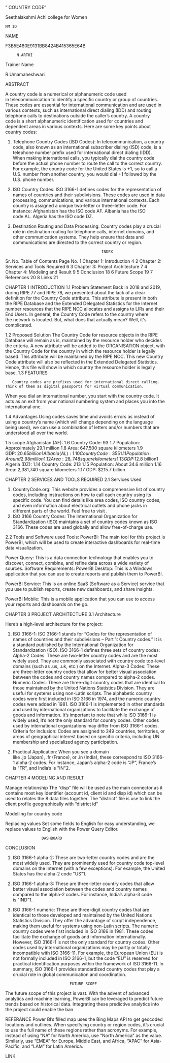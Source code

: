 
“ COUNTRY CODE”


Seethalakshmi Achi college for Women



	NM ID

NAME

F3B5E480E9131BB8424B415365E64B

         N.ARTHI           


    




Trainer Name

R.Umamaheshwari
                      

  ABSTRACT               

                                                                      


A country code is a numerical or alphanumeric code used in telecommunication to identify a specific country or group of countries. These codes are essential for international communication and are used in various contexts, such as international direct dialing (IDD) and routing telephone calls to destinations outside the caller’s country.
                    A country code is a short alphanumeric identification used for countries and dependent areas in various contexts. Here are some key points about country codes:
1. Telephone Country Codes (ISD Codes):
In telecommunication, a country code, also known as an international subscriber dialing (ISD) code, is a telephone number prefix used for international direct dialing (IDD).
When making international calls, you typically dial the country code before the actual phone number to route the call to the correct country.
For example, the country code for the United States is +1, so to call a U.S. number from another country, you would dial +1 followed by the U.S. phone number.
2. ISO Country Codes:
ISO 3166-1 defines codes for the representation of names of countries and their subdivisions.
These codes are used in data processing, communications, and various international contexts.
Each country is assigned a unique two-letter or three-letter code.
For instance:
Afghanistan has the ISO code AF.
Albania has the ISO code AL.
Algeria has the ISO code DZ.
3. Destination Routing and Data Processing:
Country codes play a crucial role in destination routing for telephone calls, internet domains, and other communication systems.
They help ensure that data and communications are directed to the correct country or region.







                                              INDEX

Sr. No.
Table of Contents
Page No.
1
Chapter 1: Introduction
4
2
Chapter 2: Services and Tools Required 
6
3
Chapter 3: Project Architecture
7
4
Chapter 4: Modeling and Result
9
5
Conclusion
18
6
Future Scope
19
7
References
20
8
Links
21



CHAPTER 1
INTRODUCTION
1.1 Problem Statement
        Back in 2018 and 2019, during RIPE 77 and RIPE 78, we presented about the lack of a clear definition for the Country Code attribute. This attribute is present in both the RIPE Database and the Extended Delegated Statistics for the Internet number resources that the RIPE NCC allocates and assigns to LIRs and their End Users.
        In general, the Country Code refers to the country where the network is located. But, what does that actually mean? Well, it's complicated.

1.2 Proposed Solution
                       The Country Code for resource objects in the RIPE Database will remain as is, maintained by the resource holder who decides the criteria.
                 A new attribute will be added to the ORGANISATION object, with the Country Code for the country in which the resource holder is legally based. This attribute will be maintained by the RIPE NCC.
                This new Country Code attribute will also be reflected in the Extended Delegated Statistics. Hence, this file will show in which country the resource holder is legally base.
1.3 FEATURES  
   
       Country codes are prefixes used for international direct calling. Think of them as digital passports for virtual communication.

When you dial an international number, you start with the country code. It acts as an exit from your national numbering system and places you into the international one.






1.4 Advantages
          Using codes saves time and avoids errors as instead of using a country’s name (which will change depending on the language being used), we can use a combination of letters and/or numbers that are understood all over the world.

1.5 scope
Afghanistan (AF):
1.6 Country Code: 93
1.7 Population: Approximately 29.1 million
1.8 Area: 647,500 square kilometers
1.9 GDP: $20.65 billion1
Albania (AL):
1.10 Country Code: 355
1.11 Population: Around 2.98 million
1.12 Area: 28,748 square kilometers
1.13 GDP: $12.8 billion1
Algeria (DZ):
1.14 Country Code: 213
1.15 Population: About 34.6 million
1.16 Area: 2,381,740 square kilometers
1.17 GDP: $215.7 billion






CHAPTER 2
SERVICES AND TOOLS REQUIRED
2.1 Services Used
1. CountryCode.org: This website provides a comprehensive list of country codes, including instructions on how to call each country using its specific code. You can find details like area codes, ISO country codes, and even information about electrical outlets and phone jacks in different parts of the world. Feel free to visit . 
2. ISO 3166 Country Codes: The International Organization for Standardization (ISO) maintains a set of country codes known as ISO 3166. These codes are used globally and allow free-of-charge use. 


2.2 Tools and Software used
Tools:
PowerBI: The main tool for this project is PowerBI, which will be used to create interactive dashboards for real-time data visualization.

Power Query: This is a data connection technology that enables you to discover, connect, combine, and refine data across a wide variety of sources.
Software Requirements:
PowerBI Desktop: This is a Windows application that you can use to create reports and publish them to PowerBI.

PowerBI Service: This is an online SaaS (Software as a Service) service that you use to publish reports, create new dashboards, and share insights.

PowerBI Mobile: This is a mobile application that you can use to access your reports and dashboards on the go.






CHAPTER 3 
PROJECT ARCHITECTURE
3.1 Architecture




Here’s a high-level architecture for the project:
1. ISO 3166-1:
ISO 3166-1 stands for “Codes for the representation of names of countries and their subdivisions – Part 1: Country codes.”
It is a standard published by the International Organization for Standardization (ISO).
ISO 3166-1 defines three sets of country codes:
Alpha-2 Codes: These are two-letter country codes and are the most widely used. They are commonly associated with country code top-level domains (such as .us, .uk, etc.) on the Internet.
Alpha-3 Codes: These are three-letter country codes that allow for better visual association between the codes and country names compared to alpha-2 codes.
Numeric Codes: These are three-digit country codes that are identical to those maintained by the United Nations Statistics Division. They are useful for systems using non-Latin scripts.
The alphabetic country codes were first included in ISO 3166 in 1974, and the numeric country codes were added in 1981.
ISO 3166-1 is implemented in other standards and used by international organizations to facilitate the exchange of goods and information.
It’s important to note that while ISO 3166-1 is widely used, it’s not the only standard for country codes. Other codes used by international organizations may differ from ISO 3166-1 codes.
Criteria for inclusion: Codes are assigned to 249 countries, territories, or areas of geographical interest based on specific criteria, including UN membership and specialized agency participation.

2. Practical Application:
When you see a domain like .jp (Japan), .fr (France), or .in (India), these correspond to ISO 3166-1 alpha-2 codes.
For instance, Japan’s alpha-2 code is “JP”, France’s is “FR”, and India’s is "IN"2.


 
















CHAPTER 4
 MODELING AND RESULT

Manage relationship
The “disp” file will be used as the main connector as it contains most key identifier (account id, client id and disp id) which can be used to relates the 8 data files together. The “district” file is use to link the client profile geographically with “district id”



















Modelling for country code


Replacing values
Set some fields to English for easy understanding, we replace values to English with the Power Query Editor.


















                                                                                                                                                                                               




					DASHBOARD












                                  

CONCLUSION
1. ISO 3166-1 alpha-2: These are two-letter country codes and are the most widely used. They are prominently used for country code top-level domains on the Internet (with a few exceptions). For example, the United States has the alpha-2 code "US"1.
2. ISO 3166-1 alpha-3: These are three-letter country codes that allow better visual association between the codes and country names compared to the alpha-2 codes. For instance, India’s alpha-3 code is "IND"1.
3. ISO 3166-1 numeric: These are three-digit country codes that are identical to those developed and maintained by the United Nations Statistics Division. They offer the advantage of script independence, making them useful for systems using non-Latin scripts. The numeric country codes were first included in ISO 3166 in 1981.
These codes facilitate the exchange of goods and information internationally. However, ISO 3166-1 is not the only standard for country codes. Other codes used by international organizations may be partly or totally incompatible with ISO 3166-11. For example, the European Union (EU) is not formally included in ISO 3166-1, but the code “EU” is reserved for practical identification purposes within the framework of ISO 3166-11.
In summary, ISO 3166-1 provides standardized country codes that play a crucial role in global communication and coordination.






                                FUTURE SCOPE

The future scope of this project is vast. With the advent of advanced analytics and machine learning, PowerBI can be leveraged to predict future trends based on historical data. Integrating these predictive analytics into the project could enable the ban

REFERANCE
Power BI’s filled map uses the Bing Maps API to get geocoded locations and outlines. When specifying country or region codes, it’s crucial to use the full name of these regions rather than acronyms.
For example, instead of using “NA” for North America, use “North America” as the value. Similarly, use “EMEA” for Europe, Middle East, and Africa, “APAC” for Asia-Pacific, and “LAM” for Latin America.






LINK



